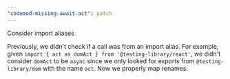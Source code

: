 ```yaml
---
"codemod-missing-await-act": patch
---
```


Consider import aliases

Previously, we didn't check if a call was from an import alias.
For example, given `import { act as domAct } from '@testing-library/react'`, we didn't consider `domAct` to be `async` since we only looked for exports from `@testing-library/dom` with the name `act`.
Now we properly map renames.
